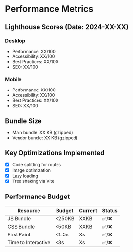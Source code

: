 # Performance Metrics

## Lighthouse Scores (Date: 2024-XX-XX)

### Desktop
- Performance: XX/100
- Accessibility: XX/100
- Best Practices: XX/100
- SEO: XX/100

### Mobile
- Performance: XX/100
- Accessibility: XX/100
- Best Practices: XX/100
- SEO: XX/100

## Bundle Size
- Main bundle: XX KB (gzipped)
- Vendor bundle: XX KB (gzipped)

## Key Optimizations Implemented
- [x] Code splitting for routes
- [x] Image optimization
- [x] Lazy loading
- [x] Tree shaking via Vite

## Performance Budget
| Resource | Budget | Current | Status |
|----------|--------|---------|--------|
| JS Bundle | <250KB | XXKB | ✅/❌ |
| CSS Bundle | <50KB | XXKB | ✅/❌ |
| First Paint | <1.5s | Xs | ✅/❌ |
| Time to Interactive | <3s | Xs | ✅/❌ |